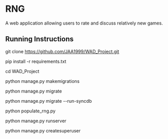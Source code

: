 # RNG

A web application allowing users to rate and discuss relatively new games.

## Running Instructions

git clone https://github.com/JAA1999/WAD_Project.git

pip install -r requirements.txt

cd WAD_Project

python manage.py makemigrations

python manage.py migrate

python manage.py migrate --run-syncdb

python populate_rng.py 

python manage.py runserver

python manage.py createsuperuser